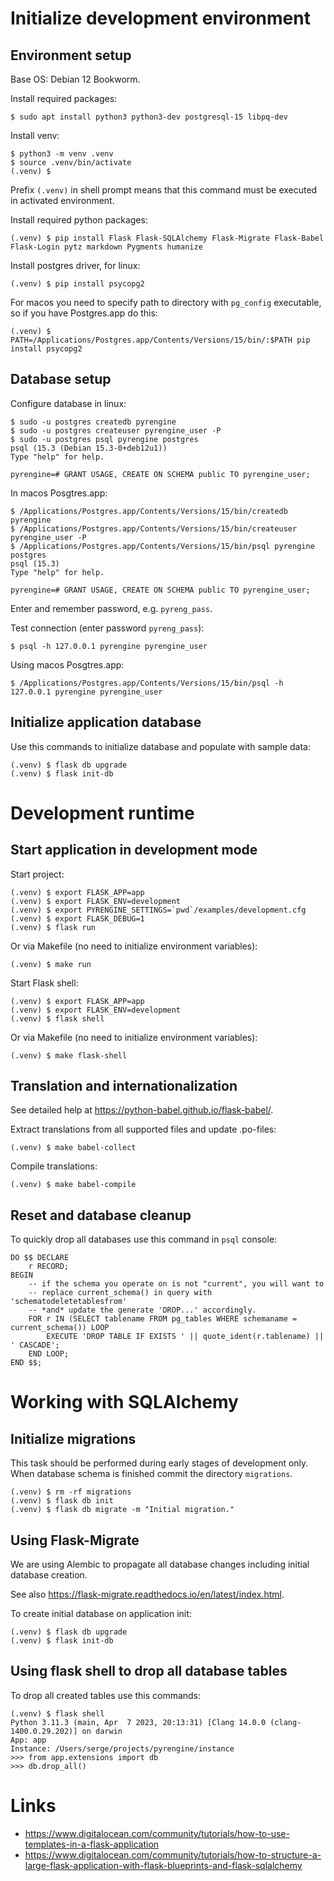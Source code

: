 # Initialize development environment

## Environment setup

Base OS: Debian 12 Bookworm.

Install required packages:

~~~~
$ sudo apt install python3 python3-dev postgresql-15 libpq-dev
~~~~

Install venv:

~~~~
$ python3 -m venv .venv
$ source .venv/bin/activate
(.venv) $
~~~~

Prefix `(.venv)` in shell prompt means that this command must be executed in activated
environment. 

Install required python packages:

~~~~
(.venv) $ pip install Flask Flask-SQLAlchemy Flask-Migrate Flask-Babel Flask-Login pytz markdown Pygments humanize
~~~~

Install postgres driver, for linux:

~~~~
(.venv) $ pip install psycopg2
~~~~

For macos you need to specify path to directory with `pg_config` executable,
so if you have Postgres.app do this:

~~~~
(.venv) $ PATH=/Applications/Postgres.app/Contents/Versions/15/bin/:$PATH pip install psycopg2
~~~~

## Database setup

Configure database in linux:

~~~~
$ sudo -u postgres createdb pyrengine
$ sudo -u postgres createuser pyrengine_user -P
$ sudo -u postgres psql pyrengine postgres
psql (15.3 (Debian 15.3-0+deb12u1))
Type "help" for help.

pyrengine=# GRANT USAGE, CREATE ON SCHEMA public TO pyrengine_user;
~~~~

In macos Posgtres.app:

~~~~
$ /Applications/Postgres.app/Contents/Versions/15/bin/createdb pyrengine
$ /Applications/Postgres.app/Contents/Versions/15/bin/createuser pyrengine_user -P
$ /Applications/Postgres.app/Contents/Versions/15/bin/psql pyrengine postgres
psql (15.3)
Type "help" for help.

pyrengine=# GRANT USAGE, CREATE ON SCHEMA public TO pyrengine_user;
~~~~

Enter and remember password, e.g. `pyreng_pass`.

Test connection (enter password `pyreng_pass`):

~~~~
$ psql -h 127.0.0.1 pyrengine pyrengine_user
~~~~

Using macos Posgtres.app:

~~~~
$ /Applications/Postgres.app/Contents/Versions/15/bin/psql -h 127.0.0.1 pyrengine pyrengine_user
~~~~


## Initialize application database

Use this commands to initialize database and populate with sample data:

~~~~
(.venv) $ flask db upgrade
(.venv) $ flask init-db
~~~~


# Development runtime

## Start application in development mode

Start project:

~~~~
(.venv) $ export FLASK_APP=app
(.venv) $ export FLASK_ENV=development
(.venv) $ export PYRENGINE_SETTINGS=`pwd`/examples/development.cfg
(.venv) $ export FLASK_DEBUG=1
(.venv) $ flask run
~~~~

Or via Makefile (no need to initialize environment variables):

~~~~
(.venv) $ make run
~~~~

Start Flask shell:

~~~~
(.venv) $ export FLASK_APP=app
(.venv) $ export FLASK_ENV=development
(.venv) $ flask shell
~~~~

Or via Makefile (no need to initialize environment variables):

~~~~
(.venv) $ make flask-shell
~~~~


## Translation and internationalization

See detailed help at <https://python-babel.github.io/flask-babel/>.

Extract translations from all supported files and update .po-files:

~~~~
(.venv) $ make babel-collect
~~~~

Compile translations:

~~~~
(.venv) $ make babel-compile
~~~~


## Reset and database cleanup

To quickly drop all databases use this command in `psql` console:

~~~~
DO $$ DECLARE
    r RECORD;
BEGIN
    -- if the schema you operate on is not "current", you will want to
    -- replace current_schema() in query with 'schematodeletetablesfrom'
    -- *and* update the generate 'DROP...' accordingly.
    FOR r IN (SELECT tablename FROM pg_tables WHERE schemaname = current_schema()) LOOP
        EXECUTE 'DROP TABLE IF EXISTS ' || quote_ident(r.tablename) || ' CASCADE';
    END LOOP;
END $$;
~~~~

# Working with SQLAlchemy

## Initialize migrations

This task should be performed during early stages of development only. When database schema is finished
commit the directory `migrations`.

~~~~
(.venv) $ rm -rf migrations
(.venv) $ flask db init
(.venv) $ flask db migrate -m "Initial migration."
~~~~

## Using Flask-Migrate

We are using Alembic to propagate all database changes including initial database
creation. 

See also <https://flask-migrate.readthedocs.io/en/latest/index.html>.

To create initial database on application init:

~~~~
(.venv) $ flask db upgrade
(.venv) $ flask init-db
~~~~

## Using flask shell to drop all database tables

To drop all created tables use this commands:

~~~~
(.venv) $ flask shell
Python 3.11.3 (main, Apr  7 2023, 20:13:31) [Clang 14.0.0 (clang-1400.0.29.202)] on darwin
App: app
Instance: /Users/serge/projects/pyrengine/instance
>>> from app.extensions import db
>>> db.drop_all()
~~~~


# Links

* <https://www.digitalocean.com/community/tutorials/how-to-use-templates-in-a-flask-application>
* <https://www.digitalocean.com/community/tutorials/how-to-structure-a-large-flask-application-with-flask-blueprints-and-flask-sqlalchemy>